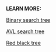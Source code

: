 **LEARN MORE:**

[Binary search tree](https://en.wikipedia.org/wiki/Binary_search_tree)

[AVL search tree](https://en.wikipedia.org/wiki/AVL_tree)

[Red black tree](https://en.wikipedia.org/wiki/Red%E2%80%93black_tree)

